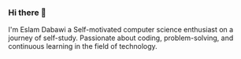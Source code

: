### Hi there 👋

I'm Eslam Dabawi a Self-motivated computer science enthusiast on a journey of self-study.
Passionate about coding, problem-solving, and continuous learning in the field of technology.

<!--
**Eslam-Dabawi/Eslam-Dabawi** is a ✨ _special_ ✨ repository because its `README.md` (this file) appears on your GitHub profile.

# Hi there, I'm [YourUsername](https://github.com/YourUsername) 👋

![Profile Picture](URL_to_your_profile_picture)

## About Me

I'm a self-motivated computer science enthusiast, passionately exploring the world of coding, problem-solving, and continuous learning in the field of technology.

## Projects

### [ProjectName](https://github.com/YourUsername/ProjectName)
Brief description of the project. Share your motivation and the skills you developed during its development.

### [AnotherProject](https://github.com/YourUsername/AnotherProject)
A quick overview of this project. Discuss the challenges you encountered and the strategies you employed to overcome them.

## Skills

- Programming Languages: Python, Java, C++
- Web Development: Basic HTML, CSS
- Algorithms and Data Structures: Explored sorting algorithms, basic data structures.
- Problem Solving: Regular participant in online coding challenges (mention specific platforms if applicable).

## Learning Focus

- Currently exploring machine learning and AI concepts.
- Improving problem-solving skills through coding platforms.
- Building a strong foundation in computer science theory through self-study resources.

## Education

- Self-Studying Computer Science Enthusiast
- Utilizing online courses, textbooks, and coding platforms for learning.

## Achievements

- Consistently improved coding speed and accuracy through dedicated practice.
- Developed a personal website/portfolio to showcase my projects and skills.

## Connect with Me

- Email: your.email@example.com
- LinkedIn: [Your Name](https://www.linkedin.com/in/yourusername)
- Twitter: [@YourTwitterHandle](https://twitter.com/YourTwitterHandle)


- 🔭 I’m currently working on ...
- 🌱 I’m currently learning ...
- 👯 I’m looking to collaborate on ...
- 🤔 I’m looking for help with ...
- 💬 Ask me about ...
- 📫 How to reach me: ...
- 😄 Pronouns: ...
- ⚡ Fun fact: ...
-->
